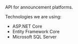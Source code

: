 API for announcement platforms.

Technologies we are using:
  - ASP.NET Core
  - Entity Framework Core
  - Microsoft SQL Server
